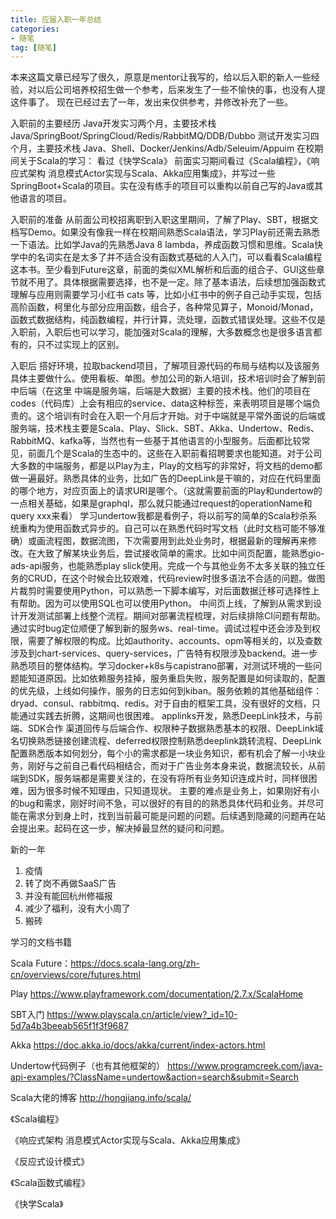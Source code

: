 ```yaml
---
title: 应届入职一年总结
categories:
- 随笔
tag: [随笔]
---
```



   本来这篇文章已经写了很久，原意是mentor让我写的，给以后入职的新人一些经验，对以后公司培养校招生做一个参考，后来发生了一些不愉快的事，也没有人提这件事了。
现在已经过去了一年，发出来仅供参考，并修改补充了一些。

  入职前的主要经历
Java开发实习两个月，主要技术栈 Java/SpringBoot/SpringCloud/Redis/RabbitMQ/DDB/Dubbo
测试开发实习四个月，主要技术栈  Java、Shell、Docker/Jenkins/Adb/Seleuim/Appuim
在校期间关于Scala的学习：
看过《快学Scala》
前面实习期间看过《Scala编程》，《响应式架构 消息模式Actor实现与Scala、Akka应用集成》，并写过一些SpringBoot+Scala的项目。实在没有练手的项目可以重构以前自己写的Java或其他语言的项目。

  入职前的准备
从前面公司校招离职到入职这里期间，了解了Play、SBT，根据文档写Demo。如果没有像我一样在校期间熟悉Scala语法，学习Play前还需去熟悉一下语法。比如学Java的先熟悉Java 8 lambda，养成函数习惯和思维。Scala快学中的名词实在是太多了并不适合没有函数式基础的人入门，可以看看Scala编程这本书。至少看到Future这章，前面的类似XML解析和后面的组合子、GUI这些章节就不用了。具体根据需要选择，也不是一定。除了基本语法，后续想加强函数式理解与应用则需要学习小红书 cats 等，比如小红书中的例子自己动手实现，包括高阶函数，柯里化与部分应用函数，组合子，各种常见算子，Monoid/Monad，函数式数据结构，纯函数编程，并行计算，流处理，函数式错误处理。这些不仅是入职前，入职后也可以学习，能加强对Scala的理解，大多数概念也是很多语言都有的，只不过实现上的区别。

  入职后
搭好环境，拉取backend项目，了解项目源代码的布局与结构以及该服务具体主要做什么。使用看板、单图。参加公司的新人培训，技术培训时会了解到前中后端（在这里 中端是服务端，后端是大数据）主要的技术栈。他们的项目在codes（代码库）上会有相应的service、data这种标签，来表明项目是哪个端负责的。这个培训有时会在入职一个月后才开始。对于中端就是平常外面说的后端或服务端，技术栈主要是Scala、Play、Slick、SBT、Akka、Undertow、Redis、RabbitMQ、kafka等，当然也有一些基于其他语言的小型服务。后面都比较常见，前面几个是Scala的生态中的。这些在入职前看招聘要求也能知道。对于公司大多数的中端服务，都是以Play为主，Play的文档写的非常好，将文档的demo都做一遍最好。熟悉具体的业务，比如广告的DeepLink是干嘛的，对应在代码里面的哪个地方，对应页面上的请求URI是哪个。（这就需要前面的Play和undertow的一点相关基础，如果是graphql，那么就只能通过request的operationName和query xxx来看）
    学习undertow我都是看例子，将以前写的简单的Scala秒杀系统重构为使用函数式异步的。自己可以在熟悉代码时写文档（此时文档可能不够准确）或画流程图，数据流图，下次需要用到此处业务时，根据最新的理解再来修改。在大致了解某块业务后，尝试接收简单的需求。比如中间页配置，能熟悉gio-ads-api服务，也能熟悉play slick使用。完成一个与其他业务不太多关联的独立任务的CRUD，在这个时候会比较艰难，代码review时很多语法不合适的问题。做图片裁剪时需要使用Python，可以熟悉一下脚本编写，对后面数据迁移可选择性上有帮助。因为可以使用SQL也可以使用Python。
    中间页上线，了解到从需求到设计开发测试部署上线整个流程。期间对部署流程梳理，对后续排除CI问题有帮助。通过实时bug定位顺便了解到新的服务ws、real-time。调试过程中还会涉及到权限，需要了解权限的构成。比如authority、accounts、opm等相关的，以及查数涉及到chart-services、query-services，广告特有权限涉及backend。进一步熟悉项目的整体结构。学习docker+k8s与capistrano部署，对测试环境的一些问题能知道原因。比如依赖服务挂掉，服务重启失败，服务配置是如何读取的，配置的优先级，上线如何操作，服务的日志如何到kiban。服务依赖的其他基础组件：dryad、consul、rabbitmq、redis。对于自由的框架工具，没有很好的文档，只能通过实践去折腾，这期间也很困难。
applinks开发，熟悉DeepLink技术，与前端、SDK合作
    渠道回传与后端合作、权限种子数据熟悉基本的权限、DeepLink域名切换熟悉链接创建流程、deferred权限控制熟悉deeplink跳转流程、DeepLink配置熟悉版本如何划分，每个小的需求都是一块业务知识，都有机会了解一小块业务，刚好与之前自己看代码相结合，而对于广告业务本身来说，数据流较长，从前端到SDK，服务端都是需要关注的，在没有将所有业务知识连成片时，同样很困难，因为很多时候不知理由，只知道现状。
    主要的难点是业务上，如果刚好有小的bug和需求，刚好时间不急，可以很好的有目的的熟悉具体代码和业务。并尽可能在需求分到身上时，找到当前最可能是问题的问题。后续遇到隐藏的问题再在站会提出来。起码在这一步，解决掉最显然的疑问和问题。

  新的一年
    
1. 疫情
2. 转了岗不再做SaaS广告
3. 并没有能回杭州修福报
4. 减少了福利，没有大小周了
5. 搬砖

学习的文档书籍

Scala Future：https://docs.scala-lang.org/zh-cn/overviews/core/futures.html

Play https://www.playframework.com/documentation/2.7.x/ScalaHome
 
SBT入门 https://www.playscala.cn/article/view?_id=10-5d7a4b3beeab565f1f3f9687

Akka https://doc.akka.io/docs/akka/current/index-actors.html
 
Undertow代码例子（也有其他框架的） https://www.programcreek.com/java-api-examples/?ClassName=undertow&action=search&submit=Search

Scala大佬的博客 http://hongjiang.info/scala/

《Scala编程》

《响应式架构 消息模式Actor实现与Scala、Akka应用集成》

《反应式设计模式》

《Scala函数式编程》

《快学Scala》
